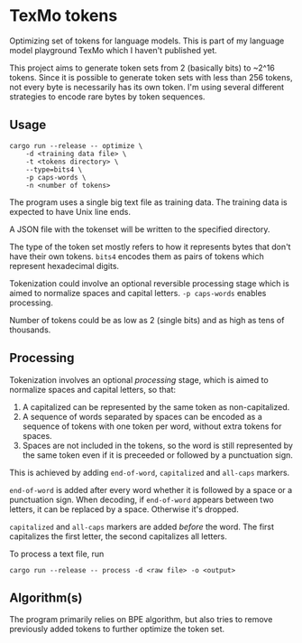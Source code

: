 # TexMo tokens

Optimizing set of tokens for language models. This is part of my language model playground TexMo which I haven't published yet.

This project aims to generate token sets from 2 (basically bits) to ~2^16 tokens. Since it is possible to generate token sets with less than 256 tokens, not every byte is necessarily has its own token. I'm using several different strategies to encode rare bytes by token sequences.

## Usage

```
cargo run --release -- optimize \
    -d <training data file> \
    -t <tokens directory> \
    --type=bits4 \
    -p caps-words \
    -n <number of tokens>
```

The program uses a single big text file as training data. The training data is expected to have Unix line ends.

A JSON file with the tokenset will be written to the specified directory.

The type of the token set mostly refers to how it represents bytes that don't have their own tokens. `bits4` encodes them as pairs of tokens which represent hexadecimal digits.

Tokenization could involve an optional reversible processing stage which is aimed to normalize spaces and capital letters. `-p caps-words` enables processing.

Number of tokens could be as low as 2 (single bits) and as high as tens of thousands.

## Processing

Tokenization involves an optional _processing_ stage, which is aimed to normalize spaces and capital letters, so that:

1. A capitalized can be represented by the same token as non-capitalized.
2. A sequence of words separated by spaces can be encoded as a sequence of tokens with one token per word, without extra tokens for spaces.
3. Spaces are not included in the tokens, so the word is still represented by the same token even if it is preceeded or followed by a punctuation sign.

This is achieved by adding `end-of-word`, `capitalized` and `all-caps` markers.

`end-of-word` is added after every word whether it is followed by a space or a punctuation sign. When decoding, if `end-of-word` appears between two letters, it can be replaced by a space. Otherwise it's dropped.

`capitalized` and `all-caps` markers are added _before_ the word. The first capitalizes the first letter, the second capitalizes all letters.

To process a text file, run

```
cargo run --release -- process -d <raw file> -o <output>
```

## Algorithm(s)

The program primarily relies on BPE algorithm, but also tries to remove previously added tokens to further optimize the token set.
